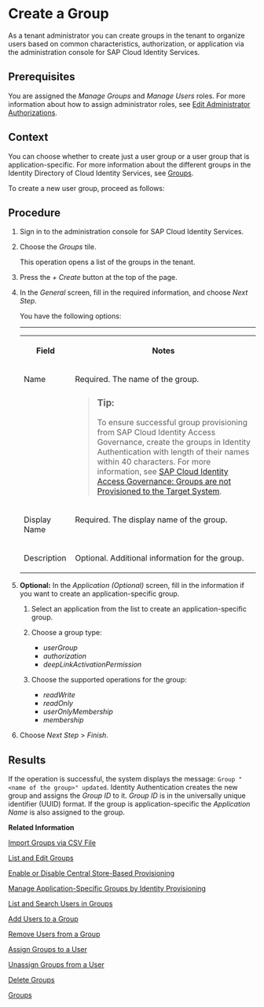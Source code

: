 <!-- loiob1b638d6724e4dc48ee3e116263f567c -->

# Create a Group

As a tenant administrator you can create groups in the tenant to organize users based on common characteristics, authorization, or application via the administration console for SAP Cloud Identity Services.



## Prerequisites

You are assigned the *Manage Groups* and *Manage Users* roles. For more information about how to assign administrator roles, see [Edit Administrator Authorizations](edit-administrator-authorizations-86ee374.md).



## Context

You can choose whether to create just a user group or a user group that is application-specific. For more information about the different groups in the Identity Directory of Cloud Identity Services, see [Groups](../groups-d93be69.md).

To create a new user group, proceed as follows:



## Procedure

1.  Sign in to the administration console for SAP Cloud Identity Services.

2.  Choose the *Groups* tile.

    This operation opens a list of the groups in the tenant.

3.  Press the *\+ Create* button at the top of the page.

4.  In the *General* screen, fill in the required information, and choose *Next Step*.

    You have the following options:

    ****


    <table>
    <tr>
    <th valign="top">

    Field
    
    </th>
    <th valign="top">

    Notes
    
    </th>
    </tr>
    <tr>
    <td valign="top">
    
    Name
    
    </td>
    <td valign="top">
    
    Required. The name of the group.

    > ### Tip:  
    > To ensure successful group provisioning from SAP Cloud Identity Access Governance, create the groups in Identity Authentication with length of their names within 40 characters. For more information, see [SAP Cloud Identity Access Governance: Groups are not Provisioned to the Target System](https://help.sap.com/docs/cloud-identity-services/cloud-identity-services/job-and-transformation-issues?state=DRAFT&version=Dev#sap-cloud-identity-access-governance-groups-are-not-provisioned-to-the-target-system).


    
    </td>
    </tr>
    <tr>
    <td valign="top">
    
    Display Name
    
    </td>
    <td valign="top">
    
    Required. The display name of the group.
    
    </td>
    </tr>
    <tr>
    <td valign="top">
    
    Description
    
    </td>
    <td valign="top">
    
    Optional. Additional information for the group.
    
    </td>
    </tr>
    </table>
    
5.  **Optional:** In the *Application \(Optional\)* screen, fill in the information if you want to create an application-specific group.

    1.  Select an application from the list to create an application-specific group.

    2.  Choose a group type:

        -   *userGroup*
        -   *authorization*
        -   *deepLinkActivationPermission*

    3.  Choose the supported operations for the group:

        -   *readWrite*
        -   *readOnly*
        -   *userOnlyMembership*
        -   *membership*


6.  Choose *Next Step* \> *Finish*.




<a name="loiob1b638d6724e4dc48ee3e116263f567c__result_mfg_cxk_pkb"/>

## Results

If the operation is successful, the system displays the message: `Group "<name of the group>" updated`. Identity Authentication creates the new group and assigns the *Group ID* to it. *Group ID* is in the universally unique identifier \(UUID\) format. If the group is application-specific the *Application Name* is also assigned to the group.

**Related Information**  


[Import Groups via CSV File](import-groups-via-csv-file-daf96bd.md "As a tenant administrator, you can create new groups or update existing ones with the assigned users, via a CSV file upload.")

[List and Edit Groups](list-and-edit-groups-5e8a55c.md "As a tenant administrator, you can list and edit information about the groups in a tenant in the administration console for SAP Cloud Identity Services.")

[Enable or Disable Central Store-Based Provisioning](enable-or-disable-central-store-based-provisioning-657bbaa.md "You can enable or disable the Central Store-Based Provisioning option in the administration console for SAP Cloud Identity Services.")

[Manage Application-Specific Groups by Identity Provisioning](manage-application-specific-groups-by-identity-provisioning-a9ff3e3.md "By running provisioning jobs, you can create application-specific groups in the Identity Directory of your SAP Cloud Identity Services tenant or Identity Authentication (SCIM API version 2) target system and provision them afterward to target systems of your choice.")

[List and Search Users in Groups](list-and-search-users-in-groups-4ac340a.md "As a tenant administrator, you can list and view information about the users in a group in a tenant in the administration console for SAP Cloud Identity Services.")

[Add Users to a Group](add-users-to-a-group-d2e1a01.md "As a tenant administrator, you can add one or more users created for a specific tenant to a group via the administration console for SAP Cloud Identity Services.")

[Remove Users from a Group](remove-users-from-a-group-301fdb7.md "As a tenant administrator, you can remove one, more than one, or all users added to a group via the administration console for SAP Cloud Identity Services.")

[Assign Groups to a User](assign-groups-to-a-user-bfdeb9c.md "As a tenant administrator, you can assign one or more groups created for a specific tenant to a user via the administration console for SAP Cloud Identity Services.")

[Unassign Groups from a User](unassign-groups-from-a-user-4353735.md "As a tenant administrator, you can unassign one or more groups that are assigned to a user via the administration console for SAP Cloud Identity Services.")

[Delete Groups](delete-groups-9853912.md "As a tenant administrator, you can delete one or more groups in administration console for SAP Cloud Identity Services.")

[Groups](../groups-d93be69.md "SAP Cloud Identity Services offers groups to organize users based on common characteristics, authorization, or application. Use them to efficiently manage user access and permissions within your organization's SAP Cloud Identity Services environment.")

